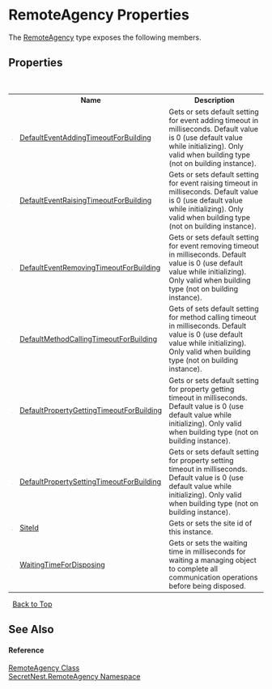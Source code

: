 # RemoteAgency Properties
 

The <a href="T_SecretNest_RemoteAgency_RemoteAgency">RemoteAgency</a> type exposes the following members.


## Properties
&nbsp;<table><tr><th></th><th>Name</th><th>Description</th></tr><tr><td>![Public property](media/pubproperty.gif "Public property")</td><td><a href="P_SecretNest_RemoteAgency_RemoteAgency_DefaultEventAddingTimeoutForBuilding">DefaultEventAddingTimeoutForBuilding</a></td><td>
Gets or sets default setting for event adding timeout in milliseconds. Default value is 0 (use default value while initializing). Only valid when building type (not on building instance).</td></tr><tr><td>![Public property](media/pubproperty.gif "Public property")</td><td><a href="P_SecretNest_RemoteAgency_RemoteAgency_DefaultEventRaisingTimeoutForBuilding">DefaultEventRaisingTimeoutForBuilding</a></td><td>
Gets or sets default setting for event raising timeout in milliseconds. Default value is 0 (use default value while initializing). Only valid when building type (not on building instance).</td></tr><tr><td>![Public property](media/pubproperty.gif "Public property")</td><td><a href="P_SecretNest_RemoteAgency_RemoteAgency_DefaultEventRemovingTimeoutForBuilding">DefaultEventRemovingTimeoutForBuilding</a></td><td>
Gets or sets default setting for event removing timeout in milliseconds. Default value is 0 (use default value while initializing). Only valid when building type (not on building instance).</td></tr><tr><td>![Public property](media/pubproperty.gif "Public property")</td><td><a href="P_SecretNest_RemoteAgency_RemoteAgency_DefaultMethodCallingTimeoutForBuilding">DefaultMethodCallingTimeoutForBuilding</a></td><td>
Gets of sets default setting for method calling timeout in milliseconds. Default value is 0 (use default value while initializing). Only valid when building type (not on building instance).</td></tr><tr><td>![Public property](media/pubproperty.gif "Public property")</td><td><a href="P_SecretNest_RemoteAgency_RemoteAgency_DefaultPropertyGettingTimeoutForBuilding">DefaultPropertyGettingTimeoutForBuilding</a></td><td>
Gets or sets default setting for property getting timeout in milliseconds. Default value is 0 (use default value while initializing). Only valid when building type (not on building instance).</td></tr><tr><td>![Public property](media/pubproperty.gif "Public property")</td><td><a href="P_SecretNest_RemoteAgency_RemoteAgency_DefaultPropertySettingTimeoutForBuilding">DefaultPropertySettingTimeoutForBuilding</a></td><td>
Gets or sets default setting for property setting timeout in milliseconds. Default value is 0 (use default value while initializing). Only valid when building type (not on building instance).</td></tr><tr><td>![Public property](media/pubproperty.gif "Public property")</td><td><a href="P_SecretNest_RemoteAgency_RemoteAgency_SiteId">SiteId</a></td><td>
Gets or sets the site id of this instance.</td></tr><tr><td>![Public property](media/pubproperty.gif "Public property")</td><td><a href="P_SecretNest_RemoteAgency_RemoteAgency_WaitingTimeForDisposing">WaitingTimeForDisposing</a></td><td>
Gets or sets the waiting time in milliseconds for waiting a managing object to complete all communication operations before being disposed.</td></tr></table>&nbsp;
<a href="#remoteagency-properties">Back to Top</a>

## See Also


#### Reference
<a href="T_SecretNest_RemoteAgency_RemoteAgency">RemoteAgency Class</a><br /><a href="N_SecretNest_RemoteAgency">SecretNest.RemoteAgency Namespace</a><br />